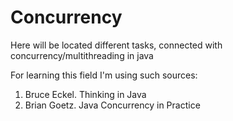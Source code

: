 # Concurrency
Here will be located different tasks, connected with concurrency/multithreading in java


For learning this field I'm using such sources:
1. Bruce Eckel. Thinking in Java
2. Brian Goetz. Java Concurrency in Practice
